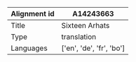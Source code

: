|Alignment id | A14243663
| --- | --- 
|Title | Sixteen Arhats 
|Type | translation
|Languages | ['en', 'de', 'fr', 'bo']